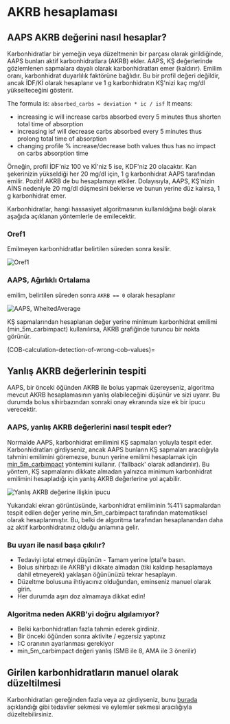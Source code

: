 # AKRB hesaplaması

## AAPS AKRB değerini nasıl hesaplar?

Karbonhidratlar bir yemeğin veya düzeltmenin bir parçası olarak girildiğinde, AAPS bunları aktif karbonhidratlara (AKRB) ekler. AAPS, KŞ değerlerinde gözlemlenen sapmalara dayalı olarak karbonhidratları emer (kaldırır). Emilim oranı, karbonhidrat duyarlılık faktörüne bağlıdır. Bu bir profil değeri değildir, ancak İDF/Kİ olarak hesaplanır ve 1 g karbonhidratın KŞ'nizi kaç mg/dl yükselteceğini gösterir.

The formula is: `absorbed_carbs = deviation * ic / isf` It means:
* increasing ic will increase carbs absorbed every 5 minutes thus shorten total time of absorption
* increasing isf will decrease carbs absorbed every 5 minutes thus prolong total time of absorption
* changing profile % increase/decrease both values thus has no impact on carbs absorption time

Örneğin, profil İDF'niz 100 ve Kİ'niz 5 ise, KDF'niz 20 olacaktır. Kan şekerinizin yükseldiği her 20 mg/dl için, 1 g karbonhidrat AAPS tarafından emilir. Pozitif AKRB de bu hesaplamayı etkiler. Dolayısıyla, AAPS, KŞ'nizin AİNS nedeniyle 20 mg/dl düşmesini beklerse ve bunun yerine düz kalırsa, 1 g karbonhidrat emer.

Karbonhidratlar, hangi hassasiyet algoritmasının kullanıldığına bağlı olarak aşağıda açıklanan yöntemlerle de emilecektir.

### Oref1

Emilmeyen karbonhidratlar belirtilen süreden sonra kesilir.

![Oref1](../images/cob_oref0_orange_II.png)

### AAPS, Ağırlıklı Ortalama

emilim, belirtilen süreden sonra `AKRB == 0` olarak hesaplanır

![AAPS, WheitedAverage](../images/cob_aaps2_orange_II.png)

KŞ sapmalarından hesaplanan değer yerine minimum karbonhidrat emilimi (min_5m_carbimpact) kullanılırsa, AKRB grafiğinde turuncu bir nokta görünür.

(COB-calculation-detection-of-wrong-cob-values)=

## Yanlış AKRB değerlerinin tespiti

AAPS, bir önceki öğünden AKRB ile bolus yapmak üzereyseniz, algoritma mevcut AKRB hesaplamasının yanlış olabileceğini düşünür ve sizi uyarır. Bu durumda bolus sihirbazından sonraki onay ekranında size ek bir ipucu verecektir.

### AAPS, yanlış AKRB değerlerini nasıl tespit eder?

Normalde AAPS, karbonhidrat emilimini KŞ sapmaları yoluyla tespit eder. Karbonhidratları girdiyseniz, ancak AAPS bunların KŞ sapmaları aracılığıyla tahmini emilimini göremezse, bunun yerine emilimi hesaplamak için [min_5m_carbimpact](../Configuration/Config-Builder.md?highlight=min_5m_carbimpact#absorption-settings) yöntemini kullanır. ('fallback' olarak adlandırılır). Bu yöntem, KŞ sapmalarını dikkate almadan yalnızca minimum karbonhidrat emilimini hesapladığı için yanlış AKRB değerlerine yol açabilir.

![Yanlış AKRB değerine ilişkin ipucu](../images/Calculator_SlowCarbAbsorption.png)

Yukarıdaki ekran görüntüsünde, karbonhidrat emiliminin %41'i sapmalardan tespit edilen değer yerine min_5m_carbimpact tarafından matematiksel olarak hesaplanmıştır.  Bu, belki de algoritma tarafından hesaplanandan daha az aktif karbonhidratınız olduğu anlamına gelir.

### Bu uyarı ile nasıl başa çıkılır?

- Tedaviyi iptal etmeyi düşünün - Tamam yerine İptal'e basın.
- Bolus sihirbazı ile AKRB'yi dikkate almadan (tiki kaldırıp hesaplamaya dahil etmeyerek) yaklaşan öğününüzü tekrar hesaplayın.
- Düzeltme bolusuna ihtiyacınız olduğundan, eminseniz manuel olarak girin.
- Her durumda aşırı doz almamaya dikkat edin!

### Algoritma neden AKRB'yi doğru algılamıyor?

- Belki karbonhidratları fazla tahmin ederek girdiniz.
- Bir önceki öğünden sonra aktivite / egzersiz yaptınız
- I:C oranının ayarlanması gerekiyor
- min_5m_carbimpact değeri yanlış (SMB ile 8, AMA ile 3 önerilir)

## Girilen karbonhidratların manuel olarak düzeltilmesi

Karbonhidratları gereğinden fazla veya az girdiyseniz, bunu [burada](Screenshots-carb-correction) açıklandığı gibi tedaviler sekmesi ve eylemler sekmesi aracılığıyla düzeltebilirsiniz.
